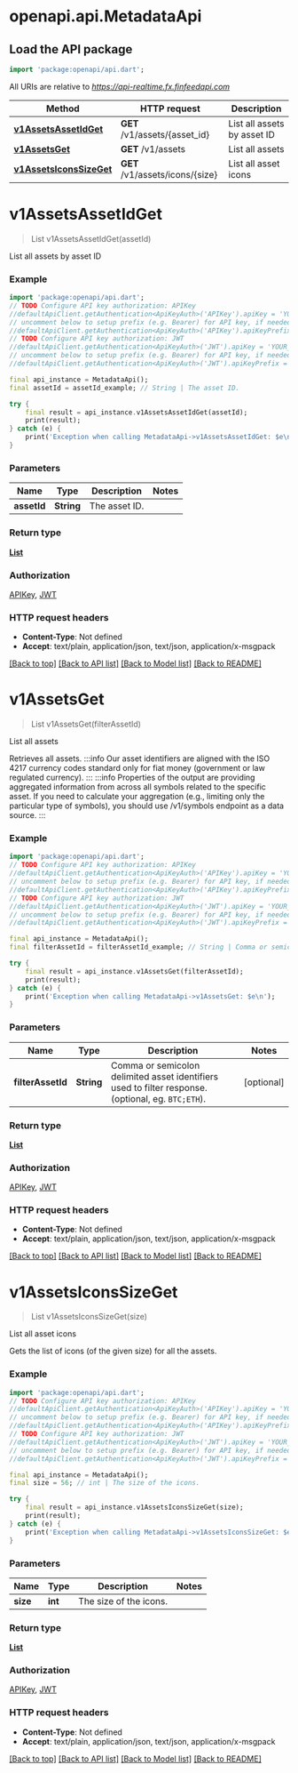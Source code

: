 # openapi.api.MetadataApi

## Load the API package
```dart
import 'package:openapi/api.dart';
```

All URIs are relative to *https://api-realtime.fx.finfeedapi.com*

Method | HTTP request | Description
------------- | ------------- | -------------
[**v1AssetsAssetIdGet**](MetadataApi.md#v1assetsassetidget) | **GET** /v1/assets/{asset_id} | List all assets by asset ID
[**v1AssetsGet**](MetadataApi.md#v1assetsget) | **GET** /v1/assets | List all assets
[**v1AssetsIconsSizeGet**](MetadataApi.md#v1assetsiconssizeget) | **GET** /v1/assets/icons/{size} | List all asset icons


# **v1AssetsAssetIdGet**
> List<V1Asset> v1AssetsAssetIdGet(assetId)

List all assets by asset ID

### Example
```dart
import 'package:openapi/api.dart';
// TODO Configure API key authorization: APIKey
//defaultApiClient.getAuthentication<ApiKeyAuth>('APIKey').apiKey = 'YOUR_API_KEY';
// uncomment below to setup prefix (e.g. Bearer) for API key, if needed
//defaultApiClient.getAuthentication<ApiKeyAuth>('APIKey').apiKeyPrefix = 'Bearer';
// TODO Configure API key authorization: JWT
//defaultApiClient.getAuthentication<ApiKeyAuth>('JWT').apiKey = 'YOUR_API_KEY';
// uncomment below to setup prefix (e.g. Bearer) for API key, if needed
//defaultApiClient.getAuthentication<ApiKeyAuth>('JWT').apiKeyPrefix = 'Bearer';

final api_instance = MetadataApi();
final assetId = assetId_example; // String | The asset ID.

try {
    final result = api_instance.v1AssetsAssetIdGet(assetId);
    print(result);
} catch (e) {
    print('Exception when calling MetadataApi->v1AssetsAssetIdGet: $e\n');
}
```

### Parameters

Name | Type | Description  | Notes
------------- | ------------- | ------------- | -------------
 **assetId** | **String**| The asset ID. | 

### Return type

[**List<V1Asset>**](V1Asset.md)

### Authorization

[APIKey](../README.md#APIKey), [JWT](../README.md#JWT)

### HTTP request headers

 - **Content-Type**: Not defined
 - **Accept**: text/plain, application/json, text/json, application/x-msgpack

[[Back to top]](#) [[Back to API list]](../README.md#documentation-for-api-endpoints) [[Back to Model list]](../README.md#documentation-for-models) [[Back to README]](../README.md)

# **v1AssetsGet**
> List<V1Asset> v1AssetsGet(filterAssetId)

List all assets

Retrieves all assets.              :::info Our asset identifiers are aligned with the ISO 4217 currency codes standard only for fiat money (government or law regulated currency). :::              :::info Properties of the output are providing aggregated information from across all symbols related to the specific asset. If you need to calculate your aggregation (e.g., limiting only the particular type of symbols), you should use /v1/symbols endpoint as a data source. :::

### Example
```dart
import 'package:openapi/api.dart';
// TODO Configure API key authorization: APIKey
//defaultApiClient.getAuthentication<ApiKeyAuth>('APIKey').apiKey = 'YOUR_API_KEY';
// uncomment below to setup prefix (e.g. Bearer) for API key, if needed
//defaultApiClient.getAuthentication<ApiKeyAuth>('APIKey').apiKeyPrefix = 'Bearer';
// TODO Configure API key authorization: JWT
//defaultApiClient.getAuthentication<ApiKeyAuth>('JWT').apiKey = 'YOUR_API_KEY';
// uncomment below to setup prefix (e.g. Bearer) for API key, if needed
//defaultApiClient.getAuthentication<ApiKeyAuth>('JWT').apiKeyPrefix = 'Bearer';

final api_instance = MetadataApi();
final filterAssetId = filterAssetId_example; // String | Comma or semicolon delimited asset identifiers used to filter response. (optional, eg. `BTC;ETH`).

try {
    final result = api_instance.v1AssetsGet(filterAssetId);
    print(result);
} catch (e) {
    print('Exception when calling MetadataApi->v1AssetsGet: $e\n');
}
```

### Parameters

Name | Type | Description  | Notes
------------- | ------------- | ------------- | -------------
 **filterAssetId** | **String**| Comma or semicolon delimited asset identifiers used to filter response. (optional, eg. `BTC;ETH`). | [optional] 

### Return type

[**List<V1Asset>**](V1Asset.md)

### Authorization

[APIKey](../README.md#APIKey), [JWT](../README.md#JWT)

### HTTP request headers

 - **Content-Type**: Not defined
 - **Accept**: text/plain, application/json, text/json, application/x-msgpack

[[Back to top]](#) [[Back to API list]](../README.md#documentation-for-api-endpoints) [[Back to Model list]](../README.md#documentation-for-models) [[Back to README]](../README.md)

# **v1AssetsIconsSizeGet**
> List<V1Icon> v1AssetsIconsSizeGet(size)

List all asset icons

Gets the list of icons (of the given size) for all the assets.

### Example
```dart
import 'package:openapi/api.dart';
// TODO Configure API key authorization: APIKey
//defaultApiClient.getAuthentication<ApiKeyAuth>('APIKey').apiKey = 'YOUR_API_KEY';
// uncomment below to setup prefix (e.g. Bearer) for API key, if needed
//defaultApiClient.getAuthentication<ApiKeyAuth>('APIKey').apiKeyPrefix = 'Bearer';
// TODO Configure API key authorization: JWT
//defaultApiClient.getAuthentication<ApiKeyAuth>('JWT').apiKey = 'YOUR_API_KEY';
// uncomment below to setup prefix (e.g. Bearer) for API key, if needed
//defaultApiClient.getAuthentication<ApiKeyAuth>('JWT').apiKeyPrefix = 'Bearer';

final api_instance = MetadataApi();
final size = 56; // int | The size of the icons.

try {
    final result = api_instance.v1AssetsIconsSizeGet(size);
    print(result);
} catch (e) {
    print('Exception when calling MetadataApi->v1AssetsIconsSizeGet: $e\n');
}
```

### Parameters

Name | Type | Description  | Notes
------------- | ------------- | ------------- | -------------
 **size** | **int**| The size of the icons. | 

### Return type

[**List<V1Icon>**](V1Icon.md)

### Authorization

[APIKey](../README.md#APIKey), [JWT](../README.md#JWT)

### HTTP request headers

 - **Content-Type**: Not defined
 - **Accept**: text/plain, application/json, text/json, application/x-msgpack

[[Back to top]](#) [[Back to API list]](../README.md#documentation-for-api-endpoints) [[Back to Model list]](../README.md#documentation-for-models) [[Back to README]](../README.md)

